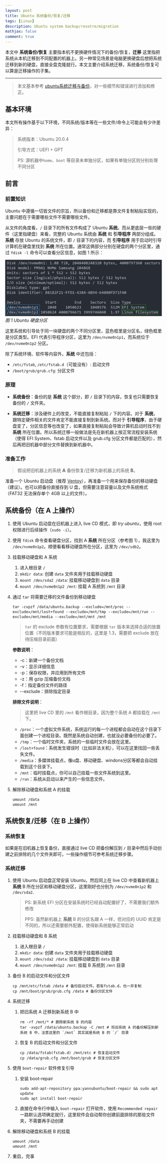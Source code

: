 ```yaml
---
layout: post
title: Ubuntu 系统备份/恢复/迁移
tags: [Linux]
description: Ubuntu system backup/resotre/migration
mathjax: false
comment: true
---
```


本文中 **系统备份/恢复** 主要指本机不更换硬件情况下的备份/恢复，**迁移** 这里指把系统从本机迁移到不同配置的机器上。另一种常见场景是电脑更换硬盘后想把系统迁移到新的硬盘，直接全盘克隆就行。本文主要介绍系统迁移，系统备份/恢复可以算是迁移操作的子集。

---

> 本文基本参考 [ubuntu系统迁移与备份](https://www.jianshu.com/p/b8e44772b9f1)，对一些细节和错误进行添加和修正。

## 基本环境

本文所有操作基于以下环境，不同系统/版本等在一些文件/命令上可能会有少许差异：

> 系统版本：Ubuntu 20.0.4
> 
> 引导方式：UEFI + GPT
>
> PS: 源机器中`home`、`boot` 等目录未单独分区，如果有单独分区则分别处理不同分区

## 前言

### 前置知识

Ubuntu 中遵循一切皆文件的宗旨，所以备份和迁移都是靠文件复制粘贴实现的，主要问题在于需要哪些文件不需要哪些文件。

从文件的角度看，`/` 目录下的所有文件构成了 Ubuntu **系统**。而从更底层一些的硬件（这里指硬盘）来看，完整的 Ubuntu 系统由 **系统** 和 **引导程序** 两部分组成。**系统** 存放 Ubuntu 的系统文件，即 `/` 目录下的内容，而 **引导程序** 用于启动时引导计算机在硬盘里找到 **系统** 所在位置。通常这俩部分分别在硬盘的两个分区里，通过 `fdisk -l` 命令可以查看分区信息，如图 1 所示：

![图 1 Ubuntu 硬盘分区](assets/images/20211122155402.png)_图 1 Ubuntu 硬盘分区_

这里系统和引导处于同一块硬盘的两个不同分区里，蓝色框里是分区名，绿色框里是分区类型。EFI 代表引导程序分区，这里为 `/dev/nvme0n1p1`，而系统位于 `/dev/nvme0n1p2` 分区。

除了系统环境、软件等内容外，**系统** 中还包括：

- `/etc/fstab`, `/etc/fstab.d`（可能没有）: 启动文件
- `/boot/grub/grub.cfg`: 分区文件

### 原理

- **系统备份**：备份的是 **系统** 这个部分，即 `/` 目录下的内容，恢复也只需要恢复备份的 `/` 文件夹。

- **系统迁移**：涉及硬件上的改变，不能直接复制粘贴 `/` 下的内容。对于 **系统**，跟特定硬件相关的文件肯定不能直接复制到新系统。而对于 **引导程序**，由于硬盘变了，分区信息等也改变了，如果直接复制粘贴会导致计算机启动时找不到 **系统** 所在位置。所以系统迁移一般做法是先在新机器上按正常流程安装系统（使得 EFI System、fstab 启动文件以及 grub.cfg 分区文件都是匹配的），然后再把旧机器中部分文件替换到新机器中。

### 准备工作

> 假设把旧机器上的系统 **A** 备份恢复/迁移为新机器上的系统 **B**。

准备一个 Ubuntu 启动盘（推荐 [Ventoy](https://www.ventoy.net/cn/index.html)），再准备一个用来保存备份的移动硬盘（建议）。也可以把备份直接存到 U 盘，但需要注意容量以及文件系统格式（FAT32 无法保存单个 4GB 以上的文件）。

## 系统备份（在 A 上操作）

1. 使用 Ubuntu 启动盘在旧机器上进入 live CD 模式，即 *try ubuntu*，使用 root 权限进行后续操作（`sudo -i`）。

2. 使用 `fdisk` 命令查看硬盘分区，找到 A **系统** 所在分区（参考图 1），我这里为 `/dev/nvme0n1p2`。顺便看看移动硬盘所在分区，这里为 `/dev/sdb2`。

3. 挂载移动硬盘和 A 系统

   1. 进入根目录 `/`
   2. `mkdir data`: 创建 `data` 文件夹用于挂载移动硬盘
   3. `mount /dev/sda2 /data`: 挂载移动硬盘到 `data` 目录
   4. `mount /dev/nvme0n1p2 /mnt`: 挂载 A 系统到 `/mnt` 目录

4. 通过 `tar` 将需要迁移的文件备份到移动硬盘

   ```shell
   tar -cvpzf /data/ubuntu.backup --exclude=/mnt/proc --exclude=/mnt/lost+found --exclude=/mnt/tmp --exclude=/mnt/run --exclude=/mnt/media --exclude=/mnt/mnt /mnt
   ```
   > `tar` 的 exclude 参数有位置要求，需要根据 `tar` 版本来选择合适的放置位置（不同版本要求可能是相反的，这里是 1.3，需要把 exclude 放在待压缩目录前面）

   **参数说明**：

   - -c：新建一个备份文档
   - -v：显示详细信息
   - -p：保存权限，并应用到所有文件
   - -z：用 gzip 压缩备份文档
   - -f：指定备份文件的路径
   - \-\-exclude：排除指定目录

   **排除文件说明**：

   > 这里把 live CD 里的 `/mnt` 看作根目录，因为整个系统 A 都挂载在 `/mnt` 下。

   - `/proc`：一个虚拟文件系统，系统运行的每一个进程都会自动在这个目录下面创建一个进程目录。既然是系统自动创建，也就没必要备份的必要了。
   - `/tmp`：一个临时文件夹，系统的一些临时文件会放在这里。
   - `/lost+found`：系统发生错误时（比如非法关机），可以在这里找回一些丢失文件。
   - `/media`：多媒体挂载点，像u盘、移动硬盘、windons分区等都会自动挂载到这个目录下。
   - `/mnt`：临时挂载点，你可以自己挂载一些文件系统到这里。
   - `/run`：系统从启动以来产生的一些信息文件。

5. 解除移动硬盘和系统 A 的挂载

   ```shell
   umount /data
   umount /mnt
   ```

## 系统恢复/迁移（在 B 上操作）

### 系统恢复

如果是在旧机器上恢复备份，直接通过 live CD 把备份解压到 `/` 目录中然后手动创建之前排除的几个文件夹即可，一些操作细节可参考系统迁移步骤。

### 系统迁移

1. 使用 Ubuntu 启动盘正常安装 Ubuntu，然后同上在 live CD 中查看新机器上 **系统** B 所在分区和移动硬盘分区，这里刚好也分别为 `/dev/nvme0n1p2` 和 `/dev/sda2`.

   > PS: 新系统 EFI 分区在安装系统时已经自动配置好了，不需要我们额外修改
   > 
   > PPS: 虽然新机器上 **系统** B 的分区名跟 A 一样，但对应的 UUID 肯定是不同的，所以还需要额外配置，使得新系统能够正常启动

2. 挂载移动硬盘和 B 系统

   1. 进入根目录 `/`
   2. `mkdir data`: 创建 `data` 文件夹用于挂载移动硬盘
   3. `mount /dev/sda2 /data`: 挂载移动硬盘到 `data` 目录
   4. `mount /dev/nvme0n1p2 /mnt`: 挂载 B 系统到 `/mnt` 目录

3. 备份 B 的启动文件和分区文件

   ```shell
   cp /mnt/etc/fstab /data # 备份启动文件。若有fstab.d，也一并复制
   cp /mnt/boot/grub/grub.cfg /data # 备份分区文件
   ```

4. 系统迁移

   1. 把旧系统 A 迁移到新系统 B 中

      ```shell
      rm -rf /mnt/* # 删除新系统 B 的内容
      tar -xvpzf /data/ubuntu.backup -C /mnt # 将旧系统 A 的备份解压到新系统 B 中，注意这里的 `/mnt` 其实就是系统 B 的 `/` 目录
      ```

   2. 恢复 B 的启动文件和分区文件

      ```shell
      cp /data/fstab(fstab.d) /mnt/etc # 恢复启动文件
      cp /data/grub.cfg /mnt/boot/grub # 恢复分区文件
      ```

5. 使用 `boot-repair` 软件修复引导

   1. 安装 boot-repair

      ```shell
      sudo add-apt-repository ppa:yannubuntu/boot-repair && sudo apt update
      sudo apt install boot-repair
      ```
   2. 直接在命令行中输入 `boot-repair` 打开软件，使用 `Recommended repair` 一路默认选项确定就行，这里软件会自动帮你创建前面排除的那些文件夹，不需要再手动创建

6. 解除移动硬盘和系统 B 的挂载

   ```shell
   umount /data
   umount /mnt
   ```

7. 重启，完事